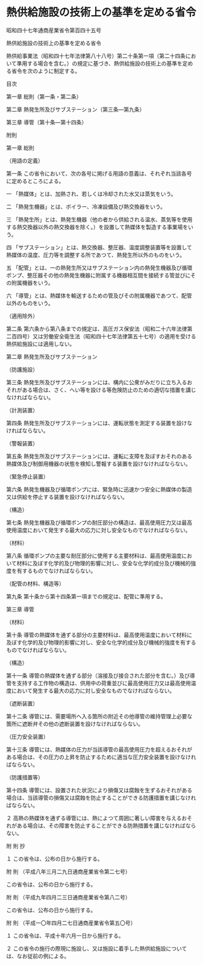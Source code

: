# 熱供給施設の技術上の基準を定める省令

昭和四十七年通商産業省令第百四十五号

熱供給施設の技術上の基準を定める省令

熱供給事業法（昭和四十七年法律第八十八号）第二十条第一項（第二十四条において準用する場合を含む。）の規定に基づき、熱供給施設の技術上の基準を定める省令を次のように制定する。

目次

第一章 総則（第一条・第二条）

第二章 熱発生所及びサブステーション（第三条―第九条）

第三章 導管（第十条―第十四条）

附則

第一章 総則

（用語の定義）

第一条 この省令において、次の各号に掲げる用語の意義は、それぞれ当該各号に定めるところによる。

一 「熱媒体」とは、加熱され、若しくは冷却された水又は蒸気をいう。

二 「熱発生機器」とは、ボイラー、冷凍設備及び熱交換器をいう。

三 「熱発生所」とは、熱発生機器（他の者から供給される温水、蒸気等を使用する熱交換器以外の熱交換器を除く。）を設置して熱媒体を製造する事業場をいう。

四 「サブステーション」とは、熱交換器、整圧器、温度調整装置等を設置して熱媒体の温度、圧力等を調整する所であつて、熱発生所以外のものをいう。

五 「配管」とは、一の熱発生所又はサブステーション内の熱発生機器及び循環ポンプ、整圧器その他の熱発生機器に附属する機器相互間を接続する管並びにその附属機器をいう。

六 「導管」とは、熱媒体を輸送するための管及びその附属機器であつて、配管以外のものをいう。

（適用除外）

第二条 第六条から第八条までの規定は、高圧ガス保安法（昭和二十六年法律第二百四号）又は労働安全衛生法（昭和四十七年法律第五十七号）の適用を受ける熱供給施設には適用しない。

第二章 熱発生所及びサブステーション

（防護施設）

第三条 熱発生所及びサブステーションには、構内に公衆がみだりに立ち入るおそれがある場合は、さく、へい等を設ける等危険防止のための適切な措置を講じなければならない。

（計測装置）

第四条 熱発生所及びサブステーションには、運転状態を測定する装置を設けなければならない。

（警報装置）

第五条 熱発生所及びサブステーションには、運転に支障を及ぼすおそれのある熱媒体及び制御用機器の状態を検知し警報する装置を設けなければならない。

（緊急停止装置）

第六条 熱発生機器及び循環ポンプには、緊急時に迅速かつ安全に熱媒体の製造又は供給を停止する装置を設けなければならない。

（構造）

第七条 熱発生機器及び循環ポンプの耐圧部分の構造は、最高使用圧力又は最高使用温度において発生する最大の応力に対し安全なものでなければならない。

（材料）

第八条 循環ポンプの主要な耐圧部分に使用する主要材料は、最高使用温度において材料に及ぼす化学的及び物理的影響に対し、安全な化学的成分及び機械的強度を有するものでなければならない。

（配管の材料、構造等）

第九条 第十条から第十四条第一項までの規定は、配管に準用する。

第三章 導管

（材料）

第十条 導管の熱媒体を通ずる部分の主要材料は、最高使用温度において材料に及ぼす化学的及び物理的影響に対し、安全な化学的成分及び機械的強度を有するものでなければならない。

（構造）

第十一条 導管の熱媒体を通ずる部分（溶接及び接合された部分を含む。）及び導管を支持する工作物の構造は、供用中の荷重並びに最高使用圧力又は最高使用温度において発生する最大の応力に対し安全なものでなければならない。

（遮断装置）

第十二条 導管には、需要場所へ入る箇所の附近その他導管の維持管理上必要な箇所に遮断弁その他の遮断装置を設けなければならない。

（圧力安全装置）

第十三条 導管には、熱媒体の圧力が当該導管の最高使用圧力を超えるおそれがある場合は、その圧力の上昇を防止するために適当な圧力安全装置を設けなければならない。

（防護措置等）

第十四条 導管には、設置された状況により損傷又は腐蝕を生ずるおそれがある場合は、当該導管の損傷又は腐蝕を防止することができる防護措置を講じなければならない。

２ 高熱の熱媒体を通ずる導管には、熱によつて周囲に著しい障害を与えるおそれがある場合は、その障害を防止することができる防熱措置を講じなければならない。

附 則 抄

１ この省令は、公布の日から施行する。

附 則 （平成八年三月二九日通商産業省令第二七号）

この省令は、公布の日から施行する。

附 則 （平成九年四月二三日通商産業省令第八二号）

この省令は、公布の日から施行する。

附 則 （平成一〇年四月二七日通商産業省令第五〇号）

１ この省令は、平成十年六月一日から施行する。

２ この省令の施行の際現に施設し、又は施設に着手した熱供給施設については、なお従前の例による。
